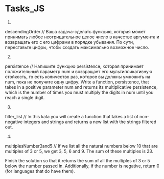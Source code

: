 # Tasks_JS
1.
descendingOrder
// Ваша задача-сделать функцию, которая может принимать любое неотрицательное целое число в качестве аргумента и возвращать его с его цифрами в порядке убывания. По сути, переставьте цифры, чтобы создать максимально возможное число.

2.
persistence 
// Напишите функцию persistence, которая принимает положительный параметр num и возвращает его мультипликативную стойкость, то есть количество раз, которое вы должны умножить на num, пока не получите одну цифру.
Write a function, persistence, that takes in a positive parameter num and returns its multiplicative persistence, which is the number of times you must multiply the digits in num until you reach a single digit.

3.
filter_list 
// In this kata you will create a function that takes a list of non-negative integers and strings and returns a new list with the strings filtered out.

4.
multiplesNumber3and5
// If we list all the natural numbers below 10 that are multiples of 3 or 5, we get 3, 5, 6 and 9. The sum of these multiples is 23.

Finish the solution so that it returns the sum of all the multiples of 3 or 5 below the number passed in. Additionally, if the number is negative, return 0 (for languages that do have them).
